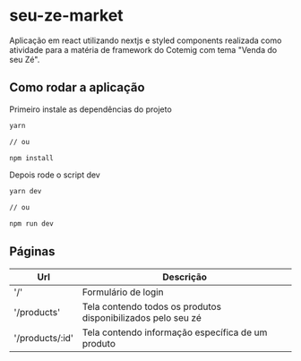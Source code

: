 # seu-ze-market

Aplicação em react utilizando nextjs e styled components realizada como atividade para a matéria de framework do Cotemig com tema "Venda do seu Zé".

## Como rodar a aplicação

Primeiro instale as dependências do projeto

```bash
yarn

// ou

npm install
```

Depois rode o script dev

```bash
yarn dev

// ou

npm run dev
```

## Páginas

| Url                 | Descrição                                                    |
| ------------------- | ------------------------------------------------------------ |
| '/'                 | Formulário de login                                          |
| '/products'         | Tela contendo todos os produtos disponibilizados pelo seu zé |
| '/products/:id'     | Tela contendo informação específica de um produto            |
